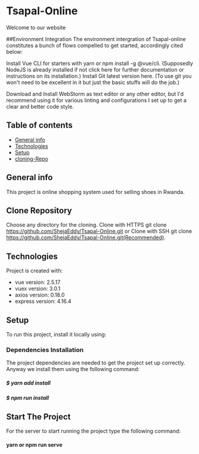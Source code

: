 # Tsapal-Online
 Welcome to our website
 
##Environment Integration
   The environment intergration of Tsapal-online constitutes a bunch of flows compelled to get started, accordingly cited below:
   
   Install Vue CLI for starters with yarn or npm install -g @vue/cli.
   (Supposedly NodeJS is already installed if not click here for further documentation or instructions on its installation.)
   Install Git latest version here.
   (To use git you won't need to be excellent in it but just the basic stuffs will do the job.)
   
   Download and Install WebStorm as text editor or any other editor, but I'd recommend using it for various linting and configurations I set up to get a clear and better code style.
## Table of contents
* [General info](#general-info)
* [Technologies](#technologies)
* [Setup](#setup)
* [cloning-Repo](#clone-repository)

## General info
This project is online shopping system used for selling shoes in Rwanda.

## Clone Repository 
 Choose any directory for the cloning.
 Clone with HTTPS git clone https://github.com/ShejaEddy/Tsapal-Online.git or
 Clone with SSH git clone https://github.com/ShejaEddy/Tsapal-Online.git(Recommended).

## Technologies
Project is created with:
* vue version: 2.5.17
* vuex version: 3.0.1
* axios version: 0.18.0
* express version: 4.16.4
	
## Setup
To run this project, install it locally using:

### Dependencies Installation
  The project dependencies are needed to get the project set up correctly.
  Anyway we install them using the following command:
  
##### $ yarn add install
##### $ npm run install


 ## Start The Project
  For the server to start running the project type the following command:
  
  #### yarn or npm run serve
